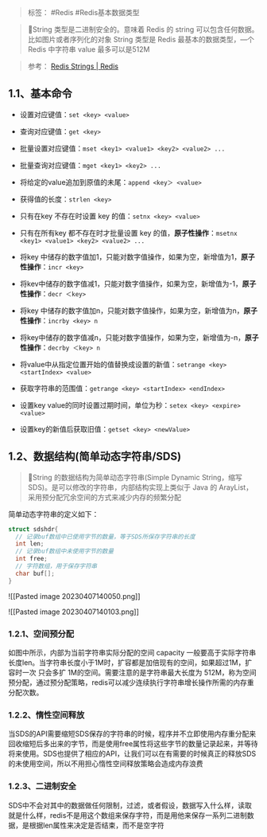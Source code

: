 > 标签： #Redis #Redis基本数据类型 

> 📌String 类型是二进制安全的。意味着 Redis 的 string 可以包含任何数据。比如图片或者序列化的对象 String 类型是 Redis 最基本的数据类型，—个 Redis 中字符串 value 最多可以是512M

> 参考： [Redis Strings | Redis](https://redis.io/docs/data-types/strings/)

## 1.1、基本命令

-   设置对应键值：`set <key> <value>`
    
-   查询对应键值：`get <key>`
    
-   批量设置对应键值：`mset <key1> <value1> <key2> <value2> ...`
    
-   批量查询对应键值：`mget <key1> <key2> ...`
    
-   将给定的value追加到原值的未尾：`append <key＞ <value>`
    
-   获得值的长度：`strlen <key>`
    
-   只有在key 不存在时设置 key 的值：`setnx <key> <value>`
    
-   只有在所有key 都不存在时才批量设置 key 的值，**原子性操作**：`msetnx <key1> <value1> <key2> <value2> ...`
    
-   将key 中储存的数字值加1，只能对数字值操作，如果为空，新增值为1，**原子性操作**：`incr <key>`
    
-   将kev中储存的数字值减1，只能对数字值操作，如果为空，新增值为-1，**原子性操作**：`decr ＜key>`
    
-   将key 中储存的数字值加n，只能对数字值操作，如果为空，新增值为n，**原子性操作**：`incrby <key> n`
    
-   将key中储存的数字值减n，只能对数字值操作，如果为空，新增值为-n，**原子性操作**：`decrby ＜key> n`
    
-   将value中从指定位置开始的值替换成设置的新值：`setrange <key> <startIndex> <value>`
    
-   获取字符串的范围值：`getrange <key> <startIndex> <endIndex>`
    
-   设置key value的同时设置过期时间，单位为秒：`setex <key> <expire> <value>`
    
-   设置key的新值后获取旧值：`getset <key> <newValue>`
    

## 1.2、数据结构(简单动态字符串/SDS)

> 📌String 的数据结构为简单动态字符串(Simple Dynamic String，缩写 SDS)。是可以修改的字符串，内部结构实现上类似于 Java 的 ArayList，采用预分配冗余空间的方式来减少内存的频繁分配

简单动态字符串的定义如下：

```C
struct sdshdr{
  // 记录buf数组中已使用字节的数量，等于SDS所保存字符串的长度
  int len;
  // 记录buf数组中未使用字节的数量
  int free;
  // 字符数组，用于保存字符串
  char buf[];
}
```

![[Pasted image 20230407140050.png]]

![[Pasted image 20230407140103.png]]

### 1.2.1、空间预分配

如图中所示，内部为当前字符串实际分配的空间 capacity 一般要高于实际字符串长度len。当字符串长度小于1M时，扩容都是加倍现有的空间，如果超过1M，扩容时一次 只会多扩 1M的空间。需要注意的是字符串最大长度为 512M，称为空间预分配，通过预分配策略，redis可以减少连续执行字符串增长操作所需的内存重分配次数。

### 1.2.2、惰性空间释放

当SDS的API需要缩短SDS保存的字符串的时候，程序并不立即使用内存重分配来回收缩短后多出来的字节，而是使用free属性将这些字节的数量记录起来，并等待将来使用。SDS也提供了相应的API，让我们可以在有需要的时候真正的释放SDS的未使用空间，所以不用担心惰性空间释放策略会造成内存浪费

### 1.2.3、二进制安全

SDS中不会对其中的数据做任何限制，过滤，或者假设，数据写入什么样，读取就是什么样，redis不是用这个数组来保存字符，而是用他来保存一系列二进制数据，是根据len属性来决定是否结束，而不是空字符